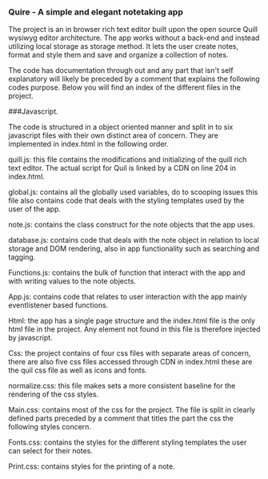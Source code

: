 ### Quire - A simple and elegant notetaking app
The project is an in browser rich text editor built upon the open source Quill wysiwyg editor architecture. The app works without a back-end and instead utilizing local storage as storage method. It lets the user create notes, format and style them and save and organize a collection of notes.

The code has documentation through out and any part that isn't self explanatory will likely be preceded by a comment that explains the following codes purpose. Below you will find an index of the different files in the project.


###Javascript.

The code is structured in a object oriented manner and split in to six javascript files with their own distinct area of concern. They are implemented in index.html in the following order.

quill.js: this file contains the modifications and initializing of the quill rich text editor. The actual script for Quil is linked by a CDN on line 204 in index.html.

global.js: contains all the globally used variables, do to scooping issues this file also contains code that deals with the styling templates used by the user of the app.

note.js: contains the class construct for the note objects that the app uses.

database.js: contains code that deals with the note object in relation to local storage and DOM rendering, also in app functionality such as searching and tagging.

Functions.js: contains the bulk of function that interact with the app and with writing values to the note objects.

App.js: contains code that relates to user interaction with the app mainly eventlistener based functions.


Html: the app has a single page structure and the index.html file is the only html file in the project. Any element not found in this file is therefore injected by javascript.


Css: the project contains of four css files with separate areas of concern, there are also five css files accessed through CDN in index.html these are the quil css file as well as icons and fonts.

normalize.css: this file makes sets a more consistent baseline for the rendering of the css styles.

Main.css: contains most of the css for the project. The file is split in clearly defined parts preceded by a comment that titles the part the css the following styles concern.

Fonts.css: contains the styles for the different styling templates the user can select for their notes.

Print.css: contains styles for the printing of a note.
